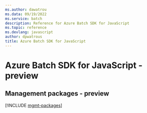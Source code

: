 ```yaml
---
ms.author: dawatrou
ms.data: 09/19/2022
ms.service: batch
description: Reference for Azure Batch SDK for JavaScript
ms.topic: reference
ms.devlang: javascript
author: dpwatrous
title: Azure Batch SDK for JavaScript
---
```

# Azure Batch SDK for JavaScript - preview

## Management packages - preview
[!INCLUDE [mgmt-packages](batch-mgmt-index.md)]